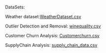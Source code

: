 

DataSets:

Weather dataset:[WeatherDataset.csv](https://github.com/user-attachments/files/16101189/WeatherDataset.csv)

Outlier Detection and Removal:
[winequality.csv](https://github.com/user-attachments/files/16128455/winequality.csv)

Customer Churn Analysis:
[Customerchurn.csv](https://github.com/user-attachments/files/16145277/Customerchurn.csv)

SupplyChain Analysis:
[supply_chain_data.csv](https://github.com/user-attachments/files/16196785/supply_chain_data.csv)

